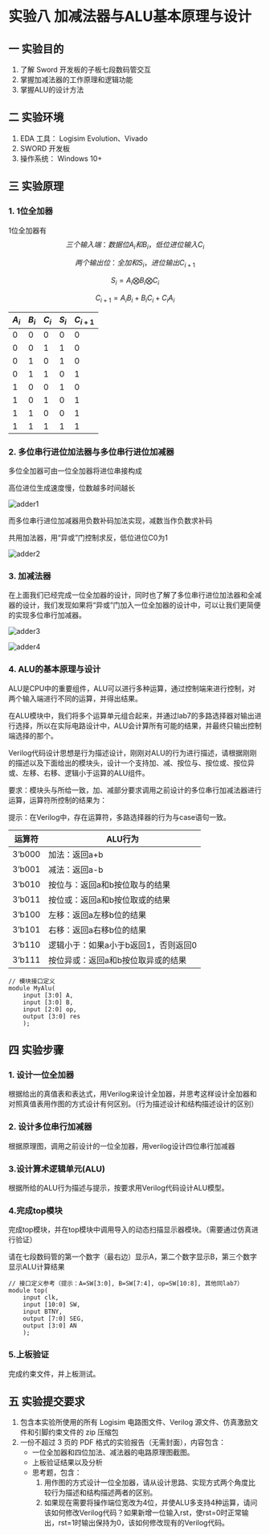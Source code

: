 # 实验八  加减法器与ALU基本原理与设计
## 一    实验目的

1. 了解 Sword 开发板的子板七段数码管交互
2. 掌握加减法器的工作原理和逻辑功能
3. 掌握ALU的设计方法




## 二    实验环境

1. EDA 工具： Logisim Evolution、Vivado
2. SWORD 开发板
3. 操作系统： Windows 10+

## 三    实验原理

### 1. 1位全加器

1位全加器有$$三个输入端：数据位 A_i 和 B_i，低位进位输入 C_i$$

$$两个输出位：全加和 {S_i}，进位输出 C_{i+1}$$

$${S_i = A_i \bigotimes B_i \bigotimes C_i}$$

$${C_{i+1}=A_i B_i + B_iC_i + C_i A_i}$$

| $A_i$ | $B_i$ | $C_i$ | $S_i$ | $C_{i+1}$ |
|-|-|-|-|-|
|0|0|0|0|0|
|0|0|1|1|0|
|0|1|0|1|0|
|0|1|1|0|1|
|1|0|0|1|0|
|1|0|1|0|1|
|1|1|0|0|1|
|1|1|1|1|1|

### 2. 多位串行进位加法器与多位串行进位加减器

多位全加器可由一位全加器将进位串接构成

高位进位生成速度慢，位数越多时间越长

![adder1](img/lab8/1.png)

而多位串行进位加减器用负数补码加法实现，减数当作负数求补码

共用加法器，用“异或”门控制求反，低位进位C0为1

![adder2](img/lab8/2.png)

### 3. 加减法器

在上面我们已经完成一位全加器的设计，同时也了解了多位串行进位加法器和全减器的设计，我们发现如果将“异或”门加入一位全加器的设计中，可以让我们更简便的实现多位串行加减器。

![adder3](img/lab8/3.png)

![adder4](img/lab8/4.png)

### 4. ALU的基本原理与设计

ALU是CPU中的重要组件，ALU可以进行多种运算，通过控制端来进行控制，对两个输入端进行不同的运算，并得出结果。

在ALU模块中，我们将多个运算单元组合起来，并通过lab7的多路选择器对输出进行选择，所以在实际电路设计中，ALU会计算所有可能的结果，并最终只输出控制端选择的那个。

Verilog代码设计思想是行为描述设计，刚刚对ALU的行为进行描述，请根据刚刚的描述以及下面给出的模块头，设计一个支持加、减、按位与、按位或、按位异或、左移、右移、逻辑小于运算的ALU组件。

要求：模块头与所给一致，加、减部分要求调用之前设计的多位串行加减法器进行运算，运算符所控制的结果为：

提示：在Verilog中，存在运算符，多路选择器的行为与case语句一致。

| 运算符 | ALU行为 |
|-|-|
|3‘b000|加法：返回a+b|
|3’b001|减法：返回a-b|
|3‘b010|按位与：返回a和b按位取与的结果|
|3’b011|按位或：返回a和b按位取或的结果|
|3‘b100|左移：返回a左移b位的结果|
|3’b101|右移：返回a右移b位的结果|
|3‘b110|逻辑小于：如果a小于b返回1，否则返回0|
|3’b111|按位异或：返回a和b按位取异或的结果|

```
// 模块接口定义
module MyAlu(
    input [3:0] A,
    input [3:0] B,
    input [2:0] op,
    output [3:0] res
    );
```


## 四    实验步骤

### 1. 设计一位全加器

根据给出的真值表和表达式，用Verilog来设计全加器，并思考这样设计全加器和对照真值表用作图的方式设计有何区别。（行为描述设计和结构描述设计的区别）

### 2. 设计多位串行加减器

根据原理图，调用之前设计的一位全加器，用verilog设计四位串行加减器

### 3.设计算术逻辑单元(ALU)

根据所给的ALU行为描述与提示，按要求用Verilog代码设计ALU模型。

### 4.完成top模块

完成top模块，并在top模块中调用导入的动态扫描显示器模块。（需要通过仿真进行验证）

请在七段数码管的第一个数字（最右边）显示A，第二个数字显示B，第三个数字显示ALU计算结果

```
// 接口定义参考（提示：A=SW[3:0], B=SW[7:4], op=SW[10:8], 其他同lab7）
module top(
    input clk,
    input [10:0] SW,
    input BTNY,
    output [7:0] SEG,
    output [3:0] AN
    );
```

### 5.上板验证

完成约束文件，并上板测试。

## 五    实验提交要求
1. 包含本实验所使用的所有 Logisim 电路图文件、Verilog 源文件、仿真激励文件和引脚约束文件的 zip 压缩包
2. 一份不超过 3 页的 PDF 格式的实验报告（无需封面），内容包含：
      - 一位全加器和四位加法、减法器的电路原理图截图。
      - 上板验证结果以及分析
      - 思考题，包含：
          1. 用作图的方式设计一位全加器，请从设计思路、实现方式两个角度比较行为描述和结构描述两者的区别。
          2. 如果现在需要将操作端位宽改为4位，并使ALU多支持4种运算，请问该如何修改Verilog代码？如果新增一位输入rst，使rst=0时正常输出，rst=1时输出保持为0，该如何修改现有的Verilog代码。
